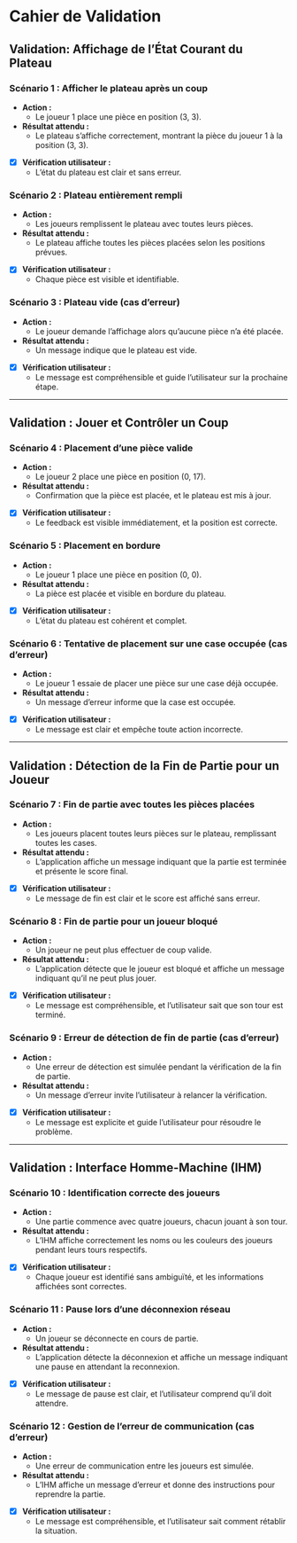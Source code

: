 # Cahier de Validation

## **Validation: Affichage de l’État Courant du Plateau**

### **Scénario 1 : Afficher le plateau après un coup**

- **Action :** 
  - Le joueur 1 place une pièce en position (3, 3).
- **Résultat attendu :** 
  - Le plateau s’affiche correctement, montrant la pièce du joueur 1 à la position (3, 3).
- [x] **Vérification utilisateur :** 
  - L’état du plateau est clair et sans erreur.

### **Scénario 2 : Plateau entièrement rempli**
- **Action :** 
  - Les joueurs remplissent le plateau avec toutes leurs pièces.
- **Résultat attendu :** 
  - Le plateau affiche toutes les pièces placées selon les positions prévues.
- [x] **Vérification utilisateur :** 
  - Chaque pièce est visible et identifiable.

### **Scénario 3 : Plateau vide (cas d’erreur)**
- **Action :** 
  - Le joueur demande l’affichage alors qu’aucune pièce n’a été placée.
- **Résultat attendu :** 
  - Un message indique que le plateau est vide.
- [x] **Vérification utilisateur :** 
  - Le message est compréhensible et guide l’utilisateur sur la prochaine étape.

---

## **Validation : Jouer et Contrôler un Coup**

### **Scénario 4 : Placement d’une pièce valide**

- **Action :** 
  - Le joueur 2 place une pièce en position (0, 17).
- **Résultat attendu :** 
  - Confirmation que la pièce est placée, et le plateau est mis à jour.
- [x] **Vérification utilisateur :** 
  - Le feedback est visible immédiatement, et la position est correcte.

### **Scénario 5 : Placement en bordure**

- **Action :** 
  - Le joueur 1 place une pièce en position (0, 0).
- **Résultat attendu :** 
  - La pièce est placée et visible en bordure du plateau.
- [x] **Vérification utilisateur :** 
  - L’état du plateau est cohérent et complet.

### **Scénario 6 : Tentative de placement sur une case occupée (cas d’erreur)**
- **Action :** 
  - Le joueur 1 essaie de placer une pièce sur une case déjà occupée.
- **Résultat attendu :** 
  - Un message d’erreur informe que la case est occupée.
- [x] **Vérification utilisateur :** 
  - Le message est clair et empêche toute action incorrecte.

---

## **Validation : Détection de la Fin de Partie pour un Joueur**

### **Scénario 7 : Fin de partie avec toutes les pièces placées**

- **Action :** 
  - Les joueurs placent toutes leurs pièces sur le plateau, remplissant toutes les cases.
- **Résultat attendu :** 
  - L’application affiche un message indiquant que la partie est terminée et présente le score final.
- [x] **Vérification utilisateur :** 
  - Le message de fin est clair et le score est affiché sans erreur.

### **Scénario 8 : Fin de partie pour un joueur bloqué**

- **Action :** 
  - Un joueur ne peut plus effectuer de coup valide.
- **Résultat attendu :** 
  - L’application détecte que le joueur est bloqué et affiche un message indiquant qu’il ne peut plus jouer.
- [x] **Vérification utilisateur :** 
  - Le message est compréhensible, et l’utilisateur sait que son tour est terminé.

### **Scénario 9 : Erreur de détection de fin de partie (cas d’erreur)**

- **Action :** 
  - Une erreur de détection est simulée pendant la vérification de la fin de partie.
- **Résultat attendu :** 
  - Un message d’erreur invite l’utilisateur à relancer la vérification.
- [x] **Vérification utilisateur :** 
  - Le message est explicite et guide l’utilisateur pour résoudre le problème.

---

## **Validation : Interface Homme-Machine (IHM)**

### **Scénario 10 : Identification correcte des joueurs**

- **Action :** 
  - Une partie commence avec quatre joueurs, chacun jouant à son tour.
- **Résultat attendu :** 
  - L’IHM affiche correctement les noms ou les couleurs des joueurs pendant leurs tours respectifs.
- [x] **Vérification utilisateur :** 
  - Chaque joueur est identifié sans ambiguïté, et les informations affichées sont correctes.

### **Scénario 11 : Pause lors d’une déconnexion réseau**

- **Action :** 
  - Un joueur se déconnecte en cours de partie.
- **Résultat attendu :** 
  - L’application détecte la déconnexion et affiche un message indiquant une pause en attendant la reconnexion.
- [x] **Vérification utilisateur :** 
  - Le message de pause est clair, et l’utilisateur comprend qu’il doit attendre.

### **Scénario 12 : Gestion de l’erreur de communication (cas d’erreur)**

- **Action :** 
  - Une erreur de communication entre les joueurs est simulée.
- **Résultat attendu :** 
  - L’IHM affiche un message d’erreur et donne des instructions pour reprendre la partie.
- [x] **Vérification utilisateur :** 
  - Le message est compréhensible, et l’utilisateur sait comment rétablir la situation.
